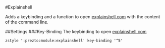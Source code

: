 #Explainshell

Adds a keybinding and a function to open
[explainshell.com](http://www.explainshell.com) with the content of the command
line.

##Settings
###Key-Binding
The keybinding to open [explainshell.com](http://www.explainshell.com)

`zstyle ':prezto:module:explainshell' key-binding '^5'`
